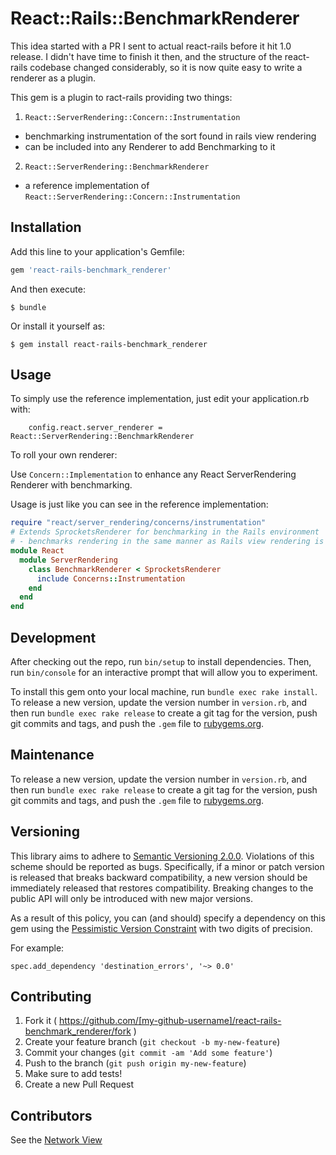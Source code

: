 # React::Rails::BenchmarkRenderer

This idea started with a PR I sent to actual react-rails before it hit 1.0 release.  I didn't have time to finish it then,
and the structure of the react-rails codebase changed considerably, so it is now quite easy to write a renderer as a plugin.

This gem is a plugin to ract-rails providing two things:

1. `React::ServerRendering::Concern::Instrumentation`
  - benchmarking instrumentation of the sort found in rails view rendering
  - can be included into any Renderer to add Benchmarking to it
2. `React::ServerRendering::BenchmarkRenderer`
  - a reference implementation of `React::ServerRendering::Concern::Instrumentation`

## Installation

Add this line to your application's Gemfile:

```ruby
gem 'react-rails-benchmark_renderer'
```

And then execute:

    $ bundle

Or install it yourself as:

    $ gem install react-rails-benchmark_renderer

## Usage

To simply use the reference implementation, just edit your application.rb with:

```
    config.react.server_renderer = React::ServerRendering::BenchmarkRenderer
```

To roll your own renderer:

Use `Concern::Implementation` to enhance any React ServerRendering Renderer with benchmarking.  

Usage is just like you can see in the reference implementation:

```ruby
require "react/server_rendering/concerns/instrumentation"
# Extends SprocketsRenderer for benchmarking in the Rails environment
# - benchmarks rendering in the same manner as Rails view rendering is benchmarked by Rails
module React
  module ServerRendering
    class BenchmarkRenderer < SprocketsRenderer
      include Concerns::Instrumentation
    end
  end
end
```

## Development

After checking out the repo, run `bin/setup` to install dependencies. Then, run `bin/console` for an interactive prompt that will allow you to experiment.

To install this gem onto your local machine, run `bundle exec rake install`. To release a new version, update the version number in `version.rb`, and then run `bundle exec rake release` to create a git tag for the version, push git commits and tags, and push the `.gem` file to [rubygems.org](https://rubygems.org).

## Maintenance

To release a new version, update the version number in `version.rb`, and then run `bundle exec rake release` to create a git tag for the version, push git commits and tags, and push the `.gem` file to [rubygems.org](https://rubygems.org).

## Versioning

This library aims to adhere to [Semantic Versioning 2.0.0](http://semver.org/).
Violations of this scheme should be reported as bugs. Specifically,
if a minor or patch version is released that breaks backward
compatibility, a new version should be immediately released that
restores compatibility. Breaking changes to the public API will
only be introduced with new major versions.

As a result of this policy, you can (and should) specify a
dependency on this gem using the [Pessimistic Version Constraint](http://docs.rubygems.org/read/chapter/16#page74) with two digits of precision.

For example:

    spec.add_dependency 'destination_errors', '~> 0.0'

## Contributing

1. Fork it ( https://github.com/[my-github-username]/react-rails-benchmark_renderer/fork )
2. Create your feature branch (`git checkout -b my-new-feature`)
3. Commit your changes (`git commit -am 'Add some feature'`)
4. Push to the branch (`git push origin my-new-feature`)
5. Make sure to add tests!
6. Create a new Pull Request

## Contributors

See the [Network View](https://github.com/pboling/react-rails-benchmark_renderer/network)
